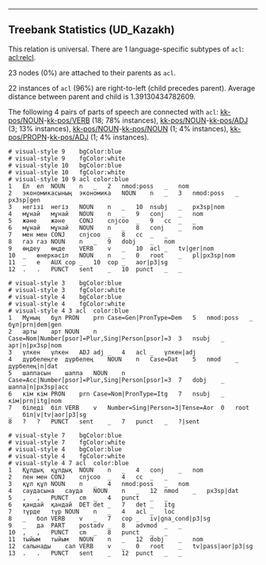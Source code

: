 

--------------------------------------------------------------------------------

## Treebank Statistics (UD_Kazakh)

This relation is universal.
There are 1 language-specific subtypes of `acl`: [acl:relcl]().

23 nodes (0%) are attached to their parents as `acl`.

22 instances of `acl` (96%) are right-to-left (child precedes parent).
Average distance between parent and child is 1.39130434782609.

The following 4 pairs of parts of speech are connected with `acl`: [kk-pos/NOUN]()-[kk-pos/VERB]() (18; 78% instances), [kk-pos/NOUN]()-[kk-pos/ADJ]() (3; 13% instances), [kk-pos/NOUN]()-[kk-pos/NOUN]() (1; 4% instances), [kk-pos/PROPN]()-[kk-pos/ADJ]() (1; 4% instances).


~~~ conllu
# visual-style 9	bgColor:blue
# visual-style 9	fgColor:white
# visual-style 10	bgColor:blue
# visual-style 10	fgColor:white
# visual-style 10 9 acl	color:blue
1	Ел	ел	NOUN	n	_	2	nmod:poss	_	nom
2	экономикасының	экономика	NOUN	n	_	3	nmod:poss	_	px3sp|gen
3	негізі	негіз	NOUN	n	_	10	nsubj	_	px3sp|nom
4	мұнай	мұнай	NOUN	n	_	9	conj	_	nom
5	және	және	CONJ	cnjcoo	_	9	cc	_	_
6	мұнай	мұнай	NOUN	n	_	8	conj	_	nom
7	мен	мен	CONJ	cnjcoo	_	8	cc	_	_
8	газ	газ	NOUN	n	_	9	dobj	_	nom
9	өңдеу	өңде	VERB	v	_	10	acl	_	tv|ger|nom
10	_	өнеркәсіп	NOUN	n	_	0	root	_	pl|px3sp|nom
11	_	е	AUX	cop	_	10	cop	_	aor|p3|sg
12	.	.	PUNCT	sent	_	10	punct	_	_

~~~


~~~ conllu
# visual-style 3	bgColor:blue
# visual-style 3	fgColor:white
# visual-style 4	bgColor:blue
# visual-style 4	fgColor:white
# visual-style 4 3 acl	color:blue
1	Мұның	бұл	PRON	prn	Case=Gen|PronType=Dem	5	nmod:poss	_	бұл|prn|dem|gen
2	арты	арт	NOUN	n	Case=Nom|Number[psor]=Plur,Sing|Person[psor]=3	3	nsubj	_	арт|n|px3sp|nom
3	үлкен	үлкен	ADJ	adj	_	4	acl	_	үлкен|adj
4	дүрбелеңге	дүрбелең	NOUN	n	Case=Dat	5	nmod	_	дүрбелең|n|dat
5	шаппасын	шаппа	NOUN	n	Case=Acc|Number[psor]=Plur,Sing|Person[psor]=3	7	dobj	_	шаппа|n|px3sp|acc
6	кім	кім	PRON	prn	Case=Nom|PronType=Itg	7	nsubj	_	кім|prn|itg|nom
7	біледі	біл	VERB	v	Number=Sing|Person=3|Tense=Aor	0	root	_	біл|v|tv|aor|p3|sg
8	?	?	PUNCT	sent	_	7	punct	_	?|sent

~~~


~~~ conllu
# visual-style 7	bgColor:blue
# visual-style 7	fgColor:white
# visual-style 4	bgColor:blue
# visual-style 4	fgColor:white
# visual-style 4 7 acl	color:blue
1	Құлдық	құлдық	NOUN	n	_	4	conj	_	nom
2	пен	мен	CONJ	cnjcoo	_	4	cc	_	_
3	құл	құл	NOUN	n	_	4	nmod:poss	_	nom
4	саудасына	сауда	NOUN	n	_	12	nmod	_	px3sp|dat
5	,	,	PUNCT	cm	_	4	punct	_	_
6	қандай	қандай	DET	det	_	7	det	_	itg
7	түрде	түр	NOUN	n	_	4	acl	_	loc
8	_	бол	VERB	v	_	7	cop	_	iv|gna_cond|p3|sg
9	_	да	PART	postadv	_	8	advmod	_	_
10	,	,	PUNCT	cm	_	8	punct	_	_
11	тыйым	тыйым	NOUN	n	_	12	dobj	_	nom
12	салынады	сал	VERB	v	_	0	root	_	tv|pass|aor|p3|sg
13	.	.	PUNCT	sent	_	12	punct	_	_

~~~


